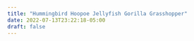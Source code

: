```yaml
---
title: "Hummingbird Hoopoe Jellyfish Gorilla Grasshopper"
date: 2022-07-13T23:22:18-05:00
draft: false
---
```


